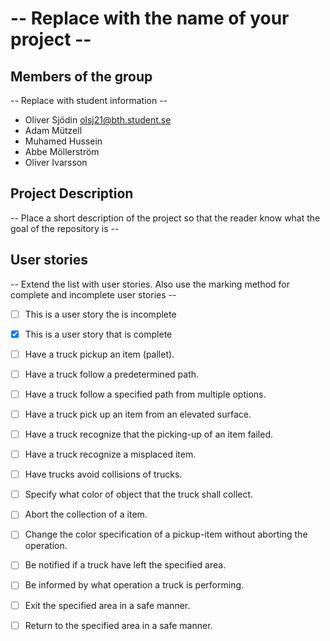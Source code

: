 # -- Replace with the name of your project --

## Members of the group

-- Replace with student information --

- Oliver Sjödin olsj21@bth.student.se
- Adam Mützell
- Muhamed Hussein
- Abbe Möllerström
- Oliver Ivarsson

## Project Description

-- Place a short description of the project so that the reader know what the goal of the repository is --

## User stories

-- Extend the list with user stories. Also use the marking method for complete and incomplete user stories --

- [ ] This is a user story the is incomplete
- [x] This is a user story that is complete

- [ ] Have a truck pickup an item (pallet).
- [ ] Have a truck follow a predetermined path.
- [ ] Have a truck follow a specified path from multiple options.
- [ ] Have a truck pick up an item from an elevated surface.
- [ ] Have a truck recognize that the picking-up of an item failed.
- [ ] Have a truck recognize a misplaced item.
- [ ] Have trucks avoid collisions of trucks.
- [ ] Specify what color of object that the truck shall collect.
- [ ] Abort the collection of a item.
- [ ] Change the color specification of a pickup-item without aborting the operation.
- [ ] Be notified if a truck have left the specified area.
- [ ] Be informed by what operation a truck is performing.
- [ ] Exit the specified area in a safe manner.
- [ ] Return to the specified area in a safe manner.
